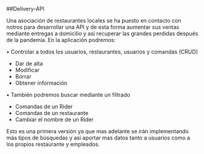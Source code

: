 ##Delivery-API

Una asociación de restaurantes locales se ha puesto en contacto con notros para desarrollar una API y de esta forma aumentar sus ventas mediante entregas a domicilio y así recuperar las grandes perdidas después de la pandemia.
En la aplicación podremos:

•	Controlar a todos los usuarios, restaurantes, usuarios y comandas (CRUD)
-	Dar de alta
-	Modificar
-	Borrar
-	Obtener información

•	También podremos buscar mediante un filtrado
- Comandas de un Rider
- Comandas de un restaurante
- Cambiar el nombre de un Rider

Esto es una primera versión ya que mas adelante se irán implementando más tipos de búsquedas y así aportar mas datos tanto a usuarios como a los propios restaurante y empleados.	
